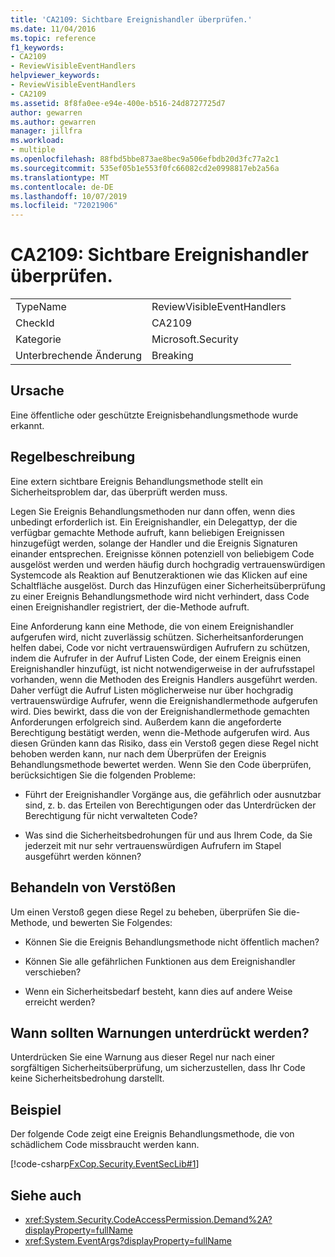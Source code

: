 ```yaml
---
title: 'CA2109: Sichtbare Ereignishandler überprüfen.'
ms.date: 11/04/2016
ms.topic: reference
f1_keywords:
- CA2109
- ReviewVisibleEventHandlers
helpviewer_keywords:
- ReviewVisibleEventHandlers
- CA2109
ms.assetid: 8f8fa0ee-e94e-400e-b516-24d8727725d7
author: gewarren
ms.author: gewarren
manager: jillfra
ms.workload:
- multiple
ms.openlocfilehash: 88fbd5bbe873ae8bec9a506efbdb20d3fc77a2c1
ms.sourcegitcommit: 535ef05b1e553f0fc66082cd2e0998817eb2a56a
ms.translationtype: MT
ms.contentlocale: de-DE
ms.lasthandoff: 10/07/2019
ms.locfileid: "72021906"
---
```

# <a name="ca2109-review-visible-event-handlers"></a>CA2109: Sichtbare Ereignishandler überprüfen.

|||
|-|-|
|TypeName|ReviewVisibleEventHandlers|
|CheckId|CA2109|
|Kategorie|Microsoft.Security|
|Unterbrechende Änderung|Breaking|

## <a name="cause"></a>Ursache
Eine öffentliche oder geschützte Ereignisbehandlungsmethode wurde erkannt.

## <a name="rule-description"></a>Regelbeschreibung
Eine extern sichtbare Ereignis Behandlungsmethode stellt ein Sicherheitsproblem dar, das überprüft werden muss.

Legen Sie Ereignis Behandlungsmethoden nur dann offen, wenn dies unbedingt erforderlich ist. Ein Ereignishandler, ein Delegattyp, der die verfügbar gemachte Methode aufruft, kann beliebigen Ereignissen hinzugefügt werden, solange der Handler und die Ereignis Signaturen einander entsprechen. Ereignisse können potenziell von beliebigem Code ausgelöst werden und werden häufig durch hochgradig vertrauenswürdigen Systemcode als Reaktion auf Benutzeraktionen wie das Klicken auf eine Schaltfläche ausgelöst. Durch das Hinzufügen einer Sicherheitsüberprüfung zu einer Ereignis Behandlungsmethode wird nicht verhindert, dass Code einen Ereignishandler registriert, der die-Methode aufruft.

Eine Anforderung kann eine Methode, die von einem Ereignishandler aufgerufen wird, nicht zuverlässig schützen. Sicherheitsanforderungen helfen dabei, Code vor nicht vertrauenswürdigen Aufrufern zu schützen, indem die Aufrufer in der Aufruf Listen Code, der einem Ereignis einen Ereignishandler hinzufügt, ist nicht notwendigerweise in der aufrufsstapel vorhanden, wenn die Methoden des Ereignis Handlers ausgeführt werden. Daher verfügt die Aufruf Listen möglicherweise nur über hochgradig vertrauenswürdige Aufrufer, wenn die Ereignishandlermethode aufgerufen wird. Dies bewirkt, dass die von der Ereignishandlermethode gemachten Anforderungen erfolgreich sind. Außerdem kann die angeforderte Berechtigung bestätigt werden, wenn die-Methode aufgerufen wird. Aus diesen Gründen kann das Risiko, dass ein Verstoß gegen diese Regel nicht behoben werden kann, nur nach dem Überprüfen der Ereignis Behandlungsmethode bewertet werden. Wenn Sie den Code überprüfen, berücksichtigen Sie die folgenden Probleme:

- Führt der Ereignishandler Vorgänge aus, die gefährlich oder ausnutzbar sind, z. b. das Erteilen von Berechtigungen oder das Unterdrücken der Berechtigung für nicht verwalteten Code?

- Was sind die Sicherheitsbedrohungen für und aus Ihrem Code, da Sie jederzeit mit nur sehr vertrauenswürdigen Aufrufern im Stapel ausgeführt werden können?

## <a name="how-to-fix-violations"></a>Behandeln von Verstößen
Um einen Verstoß gegen diese Regel zu beheben, überprüfen Sie die-Methode, und bewerten Sie Folgendes:

- Können Sie die Ereignis Behandlungsmethode nicht öffentlich machen?

- Können Sie alle gefährlichen Funktionen aus dem Ereignishandler verschieben?

- Wenn ein Sicherheitsbedarf besteht, kann dies auf andere Weise erreicht werden?

## <a name="when-to-suppress-warnings"></a>Wann sollten Warnungen unterdrückt werden?
Unterdrücken Sie eine Warnung aus dieser Regel nur nach einer sorgfältigen Sicherheitsüberprüfung, um sicherzustellen, dass Ihr Code keine Sicherheitsbedrohung darstellt.

## <a name="example"></a>Beispiel
Der folgende Code zeigt eine Ereignis Behandlungsmethode, die von schädlichem Code missbraucht werden kann.

[!code-csharp[FxCop.Security.EventSecLib#1](../code-quality/codesnippet/CSharp/ca2109-review-visible-event-handlers_1.cs)]

## <a name="see-also"></a>Siehe auch

- <xref:System.Security.CodeAccessPermission.Demand%2A?displayProperty=fullName>
- <xref:System.EventArgs?displayProperty=fullName>